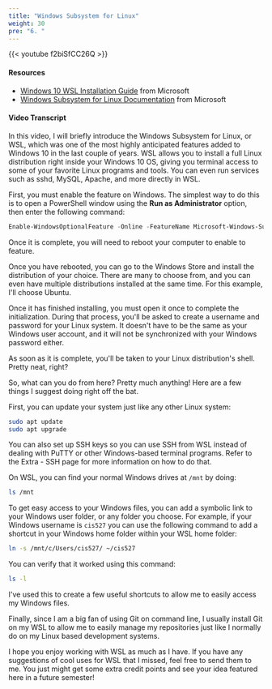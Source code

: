 ```yaml
---
title: "Windows Subsystem for Linux"
weight: 30
pre: "6. "
---
```


{{< youtube f2biSfCC26Q >}}

#### Resources

* [Windows 10 WSL Installation Guide](https://docs.microsoft.com/en-us/windows/wsl/install-win10) from Microsoft
* [Windows Subsystem for Linux Documentation](https://docs.microsoft.com/en-us/windows/wsl/about) from Microsoft

#### Video Transcript

In this video, I will briefly introduce the Windows Subsystem for Linux, or WSL, which was one of the most highly anticipated features added to Windows 10 in the last couple of years. WSL allows you to install a full Linux distribution right inside your Windows 10 OS, giving you terminal access to some of your favorite Linux programs and tools. You can even run services such as sshd, MySQL, Apache, and more directly in WSL.

First, you must enable the feature on Windows. The simplest way to do this is to open a PowerShell window using the **Run as Administrator** option, then enter the following command:

```powershell
Enable-WindowsOptionalFeature -Online -FeatureName Microsoft-Windows-Subsystem-Linux
```

Once it is complete, you will need to reboot your computer to enable to feature.

Once you have rebooted, you can go to the Windows Store and install the distribution of your choice. There are many to choose from, and you can even have multiple distributions installed at the same time. For this example, I'll choose Ubuntu.

Once it has finished installing, you must open it once to complete the initialization. During that process, you'll be asked to create a username and password for your Linux system. It doesn't have to be the same as your Windows user account, and it will not be synchronized with your Windows password either.

As soon as it is complete, you'll be taken to your Linux distribution's shell. Pretty neat, right?

So, what can you do from here? Pretty much anything! Here are a few things I suggest doing right off the bat.

First, you can update your system just like any other Linux system:

```bash
sudo apt update
sudo apt upgrade
```

You can also set up SSH keys so you can use SSH from WSL instead of dealing with PuTTY or other Windows-based terminal programs. Refer to the Extra - SSH page for more information on how to do that.

On WSL, you can find your normal Windows drives at `/mnt` by doing:

```bash
ls /mnt
```

To get easy access to your Windows files, you can add a symbolic link to your Windows user folder, or any folder you choose. For example, if your Windows username is `cis527` you can use the following command to add a shortcut in your Windows home folder within your WSL home folder:

```bash
ln -s /mnt/c/Users/cis527/ ~/cis527
```

You can verify that it worked using this command:

```bash
ls -l
```

I've used this to create a few useful shortcuts to allow me to easily access my Windows files.

Finally, since I am a big fan of using Git on command line, I usually install Git on my WSL to allow me to easily manage my repositories just like I normally do on my Linux based development systems.

I hope you enjoy working with WSL as much as I have. If you have any suggestions of cool uses for WSL that I missed, feel free to send them to me. You just might get some extra credit points and see your idea featured here in a future semester!
